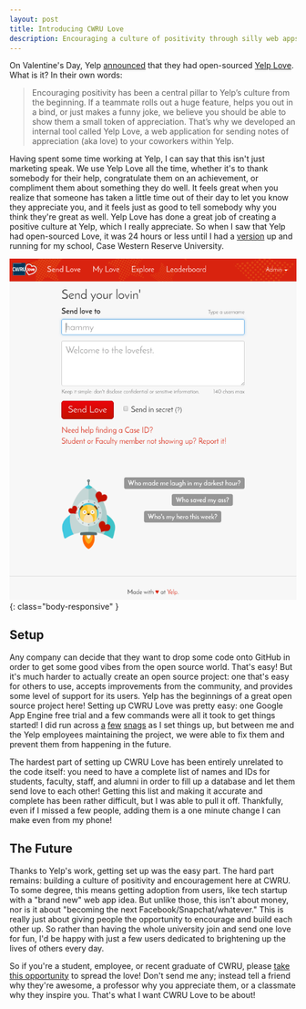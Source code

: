 ```yaml
---
layout: post
title: Introducing CWRU Love
description: Encouraging a culture of positivity through silly web apps!
---
```


On Valentine's Day, Yelp [announced][announcement] that they had
open-sourced [Yelp Love][yelp/love]. What is it? In their own words:

> Encouraging positivity has been a central pillar to Yelp’s culture from the
> beginning. If a teammate rolls out a huge feature, helps you out in a bind, or
> just makes a funny joke, we believe you should be able to show them a small
> token of appreciation. That’s why we developed an internal tool called Yelp
> Love, a web application for sending notes of appreciation (aka love) to your
> coworkers within Yelp.

Having spent some time working at Yelp, I can say that this isn't just marketing
speak. We use Yelp Love all the time, whether it's to thank somebody for their
help, congratulate them on an achievement, or compliment them about something
they do well. It feels great when you realize that someone has taken a little
time out of their day to let you know they appreciate you, and it feels just as
good to tell somebody why you think they're great as well. Yelp Love has done a
great job of creating a positive culture at Yelp, which I really appreciate. So
when I saw that Yelp had open-sourced Love, it was 24 hours or less until I had
a [version][live] up and running for my school, Case Western Reserve University.


![CWRU Love Screenshot](/images/cwru-love.png){: class="body-responsive" }

## Setup

Any company can decide that they want to drop some code onto GitHub in order to
get some good vibes from the open source world. That's easy! But it's much
harder to actually create an open source project: one that's easy for others to
use, accepts improvements from the community, and provides some level of support
for its users. Yelp has the beginnings of a great open source project here!
Setting up CWRU Love was pretty easy: one Google App Engine free trial and a few
commands were all it took to get things started! I did run across
[a][snag0] [few][snag1] [snags][snag2] as I set things up, but between me and
the Yelp employees maintaining the project, we were able to fix them and prevent
them from happening in the future.

The hardest part of setting up CWRU Love has been entirely unrelated to the code
itself: you need to have a complete list of names and IDs for students, faculty,
staff, and alumni in order to fill up a database and let them send love to each
other! Getting this list and making it accurate and complete has been rather
difficult, but I was able to pull it off. Thankfully, even if I missed a few
people, adding them is a one minute change I can make even from my phone!

## The Future

Thanks to Yelp's work, getting set up was the easy part. The hard part remains:
building a culture of positivity and encouragement here at CWRU. To some degree,
this means getting adoption from users, like tech startup with a "brand new" web
app idea. But unlike those, this isn't about money, nor is it about "becoming
the next Facebook/Snapchat/whatever." This is really just about giving people
the opportunity to encourage and build each other up. So rather than having the
whole university join and send one love for fun, I'd be happy with just a few
users dedicated to brightening up the lives of others every day.

So if you're a student, employee, or recent graduate of CWRU,
please [take this opportunity][live] to spread the love! Don't send me any;
instead tell a friend why they're awesome, a professor why you appreciate them,
or a classmate why they inspire you. That's what I want CWRU Love to be about!

[announcement]: https://engineeringblog.yelp.com/2017/02/open-sourcing-yelp-love.html
[yelp/love]: https://github.com/Yelp/love
[hacsoc/love]: https://github.com/hacsoc/love
[live]: https://cwrulove.appspot.com
[snag0]: https://github.com/Yelp/love/pull/9
[snag1]: https://github.com/Yelp/love/issues/8
[snag2]: https://github.com/Yelp/love/pull/7
